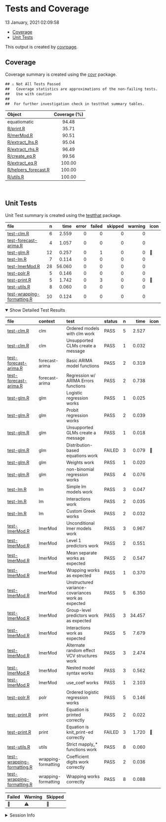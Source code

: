Tests and Coverage
================
13 January, 2021 02:09:58

  - [Coverage](#coverage)
  - [Unit Tests](#unit-tests)

This output is created by
[covrpage](https://github.com/yonicd/covrpage).

## Coverage

Coverage summary is created using the
[covr](https://github.com/r-lib/covr) package.

    ## ⚠️ Not All Tests Passed
    ##   Coverage statistics are approximations of the non-failing tests.
    ##   Use with caution
    ## 
    ##  For further investigation check in testthat summary tables.

| Object                                           | Coverage (%) |
| :----------------------------------------------- | :----------: |
| equatiomatic                                     |    94.48     |
| [R/print.R](../R/print.R)                        |    35.71     |
| [R/merMod.R](../R/merMod.R)                      |    90.51     |
| [R/extract\_lhs.R](../R/extract_lhs.R)           |    95.04     |
| [R/extract\_rhs.R](../R/extract_rhs.R)           |    96.49     |
| [R/create\_eq.R](../R/create_eq.R)               |    99.56     |
| [R/extract\_eq.R](../R/extract_eq.R)             |    100.00    |
| [R/helpers\_forecast.R](../R/helpers_forecast.R) |    100.00    |
| [R/utils.R](../R/utils.R)                        |    100.00    |

<br>

## Unit Tests

Unit Test summary is created using the
[testthat](https://github.com/r-lib/testthat) package.

| file                                                              |  n |   time | error | failed | skipped | warning | icon |
| :---------------------------------------------------------------- | -: | -----: | ----: | -----: | ------: | ------: | :--- |
| [test-clm.R](testthat/test-clm.R)                                 |  6 |  2.559 |     0 |      0 |       0 |       0 |      |
| [test-forecast-arima.R](testthat/test-forecast-arima.R)           |  4 |  1.057 |     0 |      0 |       0 |       0 |      |
| [test-glm.R](testthat/test-glm.R)                                 | 12 |  0.257 |     0 |      1 |       0 |       0 | 🛑    |
| [test-lm.R](testthat/test-lm.R)                                   |  7 |  0.114 |     0 |      0 |       0 |       0 |      |
| [test-lmerMod.R](testthat/test-lmerMod.R)                         | 28 | 56.060 |     0 |      0 |       0 |       0 |      |
| [test-polr.R](testthat/test-polr.R)                               |  5 |  0.146 |     0 |      0 |       0 |       0 |      |
| [test-print.R](testthat/test-print.R)                             |  5 |  1.742 |     0 |      3 |       0 |       0 | 🛑    |
| [test-utils.R](testthat/test-utils.R)                             |  8 |  0.060 |     0 |      0 |       0 |       0 |      |
| [test-wrapping-formatting.R](testthat/test-wrapping-formatting.R) | 10 |  0.124 |     0 |      0 |       0 |       0 |      |

<details open>

<summary> Show Detailed Test Results </summary>

| file                                                                      | context             | test                                               | status | n |   time | icon |
| :------------------------------------------------------------------------ | :------------------ | :------------------------------------------------- | :----- | -: | -----: | :--- |
| [test-clm.R](testthat/test-clm.R#L14)                                     | clm                 | Ordered models with clm work                       | PASS   | 5 |  2.527 |      |
| [test-clm.R](testthat/test-clm.R#L34)                                     | clm                 | Unsupported CLMs create a message                  | PASS   | 1 |  0.032 |      |
| [test-forecast-arima.R](testthat/test-forecast-arima.R#L14)               | forecast-arima      | Basic ARIMA model functions                        | PASS   | 2 |  0.319 |      |
| [test-forecast-arima.R](testthat/test-forecast-arima.R#L37)               | forecast-arima      | Regression w/ ARIMA Errors functions               | PASS   | 2 |  0.738 |      |
| [test-glm.R](testthat/test-glm.R#L13)                                     | glm                 | Logistic regression works                          | PASS   | 1 |  0.025 |      |
| [test-glm.R](testthat/test-glm.R#L27)                                     | glm                 | Probit regression works                            | PASS   | 2 |  0.039 |      |
| [test-glm.R](testthat/test-glm.R#L39)                                     | glm                 | Unsupported GLMs create a message                  | PASS   | 1 |  0.018 |      |
| [test-glm.R](testthat/test-glm.R#L55)                                     | glm                 | Distribution-based equations work                  | FAILED | 3 |  0.079 | 🛑    |
| [test-glm.R](testthat/test-glm.R#L75)                                     | glm                 | Weights work                                       | PASS   | 1 |  0.020 |      |
| [test-glm.R](testthat/test-glm.R#L89)                                     | glm                 | non-binomial regression works                      | PASS   | 4 |  0.076 |      |
| [test-lm.R](testthat/test-lm.R#L8)                                        | lm                  | Simple lm models work                              | PASS   | 3 |  0.047 |      |
| [test-lm.R](testthat/test-lm.R#L22)                                       | lm                  | Interactions work                                  | PASS   | 2 |  0.035 |      |
| [test-lm.R](testthat/test-lm.R#L32_L34)                                   | lm                  | Custom Greek works                                 | PASS   | 2 |  0.032 |      |
| [test-lmerMod.R](testthat/test-lmerMod.R#L6)                              | lmerMod             | Unconditional lmer models work                     | PASS   | 3 |  0.967 |      |
| [test-lmerMod.R](testthat/test-lmerMod.R#L23)                             | lmerMod             | Level 1 predictors work                            | PASS   | 2 |  0.551 |      |
| [test-lmerMod.R](testthat/test-lmerMod.R#L36)                             | lmerMod             | Mean separate works as expected                    | PASS   | 2 |  0.547 |      |
| [test-lmerMod.R](testthat/test-lmerMod.R#L49)                             | lmerMod             | Wrapping works as expected                         | PASS   | 1 |  0.370 |      |
| [test-lmerMod.R](testthat/test-lmerMod.R#L58)                             | lmerMod             | Unstructured variance-covariances work as expected | PASS   | 5 |  6.350 |      |
| [test-lmerMod.R](testthat/test-lmerMod.R#L96)                             | lmerMod             | Group-level predictors work as expected            | PASS   | 3 | 34.457 |      |
| [test-lmerMod.R](testthat/test-lmerMod.R#L132)                            | lmerMod             | Interactions work as expected                      | PASS   | 5 |  7.679 |      |
| [test-lmerMod.R](testthat/test-lmerMod.R#L168)                            | lmerMod             | Alternate random effect VCV structures work        | PASS   | 3 |  2.474 |      |
| [test-lmerMod.R](testthat/test-lmerMod.R#L193)                            | lmerMod             | Nested model syntax works                          | PASS   | 3 |  0.562 |      |
| [test-lmerMod.R](testthat/test-lmerMod.R#L219)                            | lmerMod             | use\_coef works                                    | PASS   | 1 |  2.103 |      |
| [test-polr.R](testthat/test-polr.R#L13)                                   | polr                | Ordered logistic regression works                  | PASS   | 5 |  0.146 |      |
| [test-print.R](testthat/test-print.R#L9_L10)                              | print               | Equation is printed correctly                      | PASS   | 2 |  0.022 |      |
| [test-print.R](testthat/test-print.R#L22_L24)                             | print               | Equation is knit\_print-ed correctly               | FAILED | 3 |  1.720 | 🛑    |
| [test-utils.R](testthat/test-utils.R#L7_L10)                              | utils               | Strict mapply\_\* functions work                   | PASS   | 8 |  0.060 |      |
| [test-wrapping-formatting.R](testthat/test-wrapping-formatting.R#L5_L7)   | wrapping-formatting | Coefficient digits work correctly                  | PASS   | 2 |  0.036 |      |
| [test-wrapping-formatting.R](testthat/test-wrapping-formatting.R#L19_L21) | wrapping-formatting | Wrapping works correctly                           | PASS   | 8 |  0.088 |      |

| Failed | Warning | Skipped |
| :----- | :------ | :------ |
| 🛑      | ⚠️      | 🔶       |

</details>

<details>

<summary> Session Info </summary>

| Field    | Value                             |                                                                                                                                                                                                                                                                         |
| :------- | :-------------------------------- | :---------------------------------------------------------------------------------------------------------------------------------------------------------------------------------------------------------------------------------------------------------------------- |
| Version  | R version 4.0.3 (2020-10-10)      |                                                                                                                                                                                                                                                                         |
| Platform | x86\_64-apple-darwin17.0 (64-bit) | <a href="https://github.com/datalorax/equatiomatic/commit/ba3dc7355e2f608979468af285b9bd062d015eb0/checks" target="_blank"><span title="Built on Github Actions">![](https://github.com/metrumresearchgroup/covrpage/blob/actions/inst/logo/gh.png?raw=true)</span></a> |
| Running  | macOS Catalina 10.15.7            |                                                                                                                                                                                                                                                                         |
| Language | en\_US                            |                                                                                                                                                                                                                                                                         |
| Timezone | UTC                               |                                                                                                                                                                                                                                                                         |

| Package  | Version |
| :------- | :------ |
| testthat | 3.0.1   |
| covr     | 3.5.1   |
| covrpage | 0.1     |

</details>

<!--- Final Status : error/failed --->
